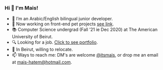 ### Hi 👋 I'm Mais!

- 🌱 I’m an Arabic/English bilingual junior developer.
- 🔭 Now working on front-end pet projects [see link](https://github.com/itsmais/7Days7Websites/).
- 📚 Computer Science undergrad (Fall ’21 ie Dec 2020) at The American University of Beirut.
- 🔍 Looking for a job. [Click to see portfolio](http://itsmais.github.io/).
- 📍 In Beirut, willing to relocate.
- 📫 Ways to reach me: DM's are welcome [@itsmais](https://twitter.com/mais_hatem), or drop me an email at mais-hatem@hotmail.com.

<!--
**itsmais/itsmais** is a ✨ _special_ ✨ repository because its `README.md` (this file) appears on your GitHub profile.

Here are some ideas to get you started:

- 🔭 I’m currently working on ...
- 🌱 I’m currently learning ...
- 👯 I’m looking to collaborate on ...
- 🤔 I’m looking for help with ...
- 💬 Ask me about ...
- 📫 How to reach me: ...
- 😄 Pronouns: ...
- ⚡ Fun fact: ...
-->
